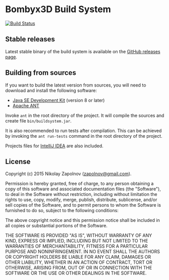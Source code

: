 
Bombyx3D Build System
=====================

<a href="https://travis-ci.org/bombyx3d/buildsystem" target="_blank">
 <img src="https://travis-ci.org/bombyx3d/buildsystem.svg?branch=master" alt="Build Status" />
</a>

Stable releases
---------------

Latest stable binary of the build system is available on the
[GitHub releases page](https://github.com/bombyx3d/buildsystem/releases).

Building from sources
---------------------

If you want to build the latest version from sources, you will need to download and install the following software:

  * [Java SE Development Kit](http://www.oracle.com/technetwork/java/javase/downloads/jdk8-downloads-2133151.html) (version 8 or later)
  * [Apache ANT](http://ant.apache.org/)

Invoke `ant` in the root directory of the project. It will compile the sources and create file `bin/buildsystem.jar`.

It is also recommended to run tests after compilation. This can be achieved by invoking the `ant run-tests` command
in the root directory of the project.

Projects files for [IntelliJ IDEA](https://www.jetbrains.com/idea/) are also included.

License
-------

Copyright (c) 2015 Nikolay Zapolnov (zapolnov@gmail.com).

Permission is hereby granted, free of charge, to any person obtaining a copy
of this software and associated documentation files (the "Software"), to deal
in the Software without restriction, including without limitation the rights
to use, copy, modify, merge, publish, distribute, sublicense, and/or sell
copies of the Software, and to permit persons to whom the Software is
furnished to do so, subject to the following conditions:

The above copyright notice and this permission notice shall be included in
all copies or substantial portions of the Software.

THE SOFTWARE IS PROVIDED "AS IS", WITHOUT WARRANTY OF ANY KIND, EXPRESS OR
IMPLIED, INCLUDING BUT NOT LIMITED TO THE WARRANTIES OF MERCHANTABILITY,
FITNESS FOR A PARTICULAR PURPOSE AND NONINFRINGEMENT. IN NO EVENT SHALL THE
AUTHORS OR COPYRIGHT HOLDERS BE LIABLE FOR ANY CLAIM, DAMAGES OR OTHER
LIABILITY, WHETHER IN AN ACTION OF CONTRACT, TORT OR OTHERWISE, ARISING FROM,
OUT OF OR IN CONNECTION WITH THE SOFTWARE OR THE USE OR OTHER DEALINGS IN
THE SOFTWARE.
